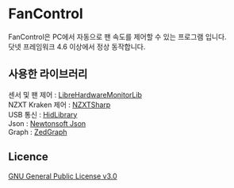 # FanControl

FanControl은 PC에서 자동으로 팬 속도를 제어할 수 있는 프로그램 입니다.
<br>닷넷 프레임워크 4.6 이상에서 정상 동작합니다.

## 사용한 라이브러리
센서 및 팬 제어 : [LibreHardwareMonitorLib][0]
<br>NZXT Kraken 제어 : [NZXTSharp][1]
<br>USB 통신 : [HidLibrary][2]
<br>Json : [Newtonsoft Json][3]
<br>Graph : [ZedGraph][4]

## Licence
[GNU General Public License v3.0][5]

[0]: https://github.com/LibreHardwareMonitor/LibreHardwareMonitor
[1]: https://github.com/akmadian/NZXTSharp
[2]: https://github.com/mikeobrien/HidLibrary
[3]: https://www.newtonsoft.com/json
[4]: http://zedgraph.sourceforge.net/samples.html
[5]: https://github.com/lich426/FanControl/blob/master/LICENSE
